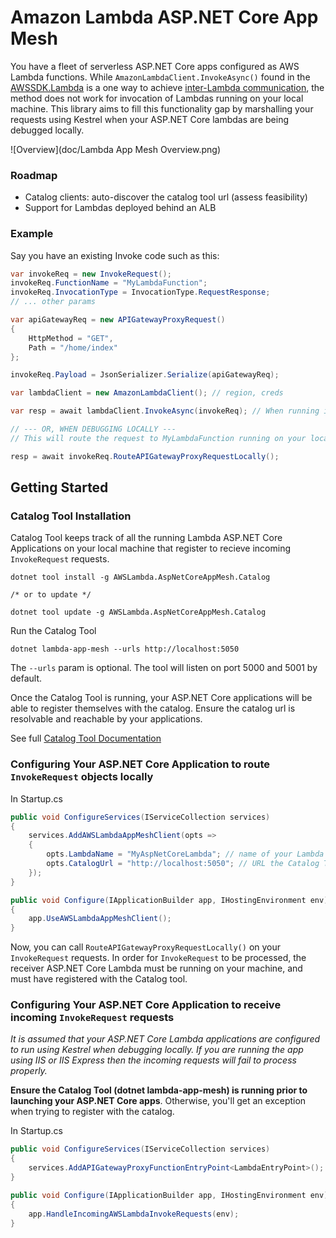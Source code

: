 # Amazon Lambda ASP.NET Core App Mesh

You have a fleet of serverless ASP.NET Core apps configured as AWS Lambda functions. While `AmazonLambdaClient.InvokeAsync()` found in the [AWSSDK.Lambda](https://docs.aws.amazon.com/sdkfornet/v3/apidocs/items/Lambda/MLambdaInvokeInvokeRequest.html) is a one way to achieve [inter-Lambda communication](https://docs.aws.amazon.com/lambda/latest/dg/lambda-invocation.html), the method does not work for invocation of Lambdas running on your local machine. This library aims to fill this functionality gap by marshalling your requests using Kestrel when your ASP.NET Core lambdas are being debugged locally.

![Overview](doc/Lambda App Mesh Overview.png)

### Roadmap
* Catalog clients: auto-discover the catalog tool url (assess feasibility)
* Support for Lambdas deployed behind an ALB

### Example

Say you have an existing Invoke code such as this:

```csharp
var invokeReq = new InvokeRequest();
invokeReq.FunctionName = "MyLambdaFunction";
invokeReq.InvocationType = InvocationType.RequestResponse;
// ... other params

var apiGatewayReq = new APIGatewayProxyRequest()
{
    HttpMethod = "GET",
    Path = "/home/index"
};

invokeReq.Payload = JsonSerializer.Serialize(apiGatewayReq);

var lambdaClient = new AmazonLambdaClient(); // region, creds

var resp = await lambdaClient.InvokeAsync(invokeReq); // When running in AWS environment

// --- OR, WHEN DEBUGGING LOCALLY ---
// This will route the request to MyLambdaFunction running on your local machine

resp = await invokeReq.RouteAPIGatewayProxyRequestLocally();
```
## Getting Started

### Catalog Tool Installation

Catalog Tool keeps track of all the running Lambda ASP.NET Core Applications on your local machine that register to recieve incoming `InvokeRequest` requests.

```
dotnet tool install -g AWSLambda.AspNetCoreAppMesh.Catalog

/* or to update */

dotnet tool update -g AWSLambda.AspNetCoreAppMesh.Catalog
```

Run the Catalog Tool

```
dotnet lambda-app-mesh --urls http://localhost:5050
```

The `--urls` param is optional. The tool will listen on port 5000 and 5001 by default.

Once the Catalog Tool is running, your ASP.NET Core applications will be able to register themselves with the catalog. Ensure the catalog url is resolvable and reachable by your applications.

See full [Catalog Tool Documentation](src/AWSLambda.AspNetCoreAppMesh.Catalog)

### Configuring Your ASP.NET Core Application to route `InvokeRequest` objects locally

In Startup.cs

```csharp
public void ConfigureServices(IServiceCollection services)
{
	services.AddAWSLambdaAppMeshClient(opts =>
	{
		opts.LambdaName = "MyAspNetCoreLambda"; // name of your Lambda function
		opts.CatalogUrl = "http://localhost:5050"; // URL the Catalog Tool (dotnet lambda-app-mesh) is listening on
	});
}

public void Configure(IApplicationBuilder app, IHostingEnvironment env)
{
	app.UseAWSLambdaAppMeshClient();
}
```

Now, you can call `RouteAPIGatewayProxyRequestLocally()` on your `InvokeRequest` requests. In order for `InvokeRequest` to be processed, the receiver ASP.NET Core Lambda must be running on your machine, and must have registered with the Catalog tool.

### Configuring Your ASP.NET Core Application to receive incoming `InvokeRequest` requests

_It is assumed that your ASP.NET Core Lambda applications are configured to run using Kestrel when debugging locally. If you are running the app using IIS or IIS Express then the incoming requests will fail to process properly._

**Ensure the Catalog Tool (dotnet lambda-app-mesh) is running prior to launching your ASP.NET Core apps**. Otherwise, you'll get an exception when trying to register with the catalog.

In Startup.cs

```csharp
public void ConfigureServices(IServiceCollection services)
{	
	services.AddAPIGatewayProxyFunctionEntryPoint<LambdaEntryPoint>(); // your APIGatewayProxyFunction entry point
}

public void Configure(IApplicationBuilder app, IHostingEnvironment env)
{
	app.HandleIncomingAWSLambdaInvokeRequests(env);
}
```

